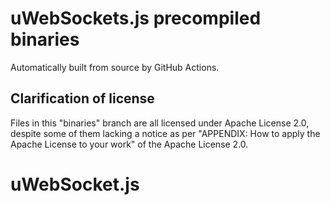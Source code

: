 # uWebSockets.js precompiled binaries
Automatically built from source by GitHub Actions.

## Clarification of license

Files in this "binaries" branch are all licensed under Apache License 2.0, despite some of them lacking a notice as per "APPENDIX: How to apply the Apache License to your work" of the Apache License 2.0.
# uWebSocket.js
